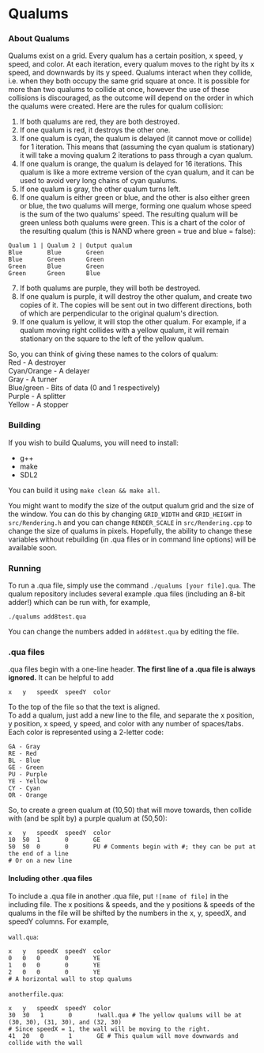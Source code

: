 # Qualums
### About Qualums
Qualums exist on a grid. Every qualum has a certain position, x speed, y speed, and color. At each iteration, every qualum moves to the right by its x speed, and downwards by its y speed. Qualums interact when they collide, i.e. when they both occupy the same grid square at once. It is possible for more than two qualums to collide at once, however the use of these collisions is discouraged, as the outcome will depend on the order in which the qualums were created. Here are the rules for qualum collision:
1. If both qualums are red, they are both destroyed.
2. If one qualum is red, it destroys the other one.
3. If one qualum is cyan, the qualum is delayed (it cannot move or collide) for 1 iteration. This means that (assuming the cyan qualum is stationary) it will take a moving qualum 2 iterations to pass through a cyan qualum.
4. If one qualum is orange, the qualum is delayed for 16 iterations. This qualum is like a more extreme version of the cyan qualum, and it can be used to avoid very long chains of cyan qualums.
5. If one qualum is gray, the other qualum turns left.
6. If one qualum is either green or blue, and the other is also either green or blue, the two qualums will merge, forming one qualum whose speed is the sum of the two qualums' speed. The resulting qualum will be green unless both qualums were green. This is a chart of the color of the resulting qualum (this is NAND where green = true and blue = false):   
```
Qualum 1 | Qualum 2 | Output qualum
Blue       Blue       Green
Blue       Green      Green
Green      Blue       Green
Green      Green      Blue
```
7. If both qualums are purple, they will both be destroyed.
8. If one qualum is purple, it will destroy the other qualum, and create two copies of it. The copies will be sent out in two different directions, both of which are perpendicular to the original qualum's direction.
9. If one qualum is yellow, it will stop the other qualum. For example, if a qualum moving right collides with a yellow qualum, it will remain stationary on the square to the left of the yellow qualum.

So, you can think of giving these names to the colors of qualum:  
Red - A destroyer  
Cyan/Orange - A delayer  
Gray - A turner  
Blue/green - Bits of data (0 and 1 respectively)  
Purple - A splitter  
Yellow - A stopper
### Building
If you wish to build Qualums, you will need to install:
- g++
- make
- SDL2  

You can build it using `make clean && make all`.

You might want to modify the size of the output qualum grid and the size of the window. You can do this by changing `GRID_WIDTH` and `GRID_HEIGHT` in `src/Rendering.h` and you can change `RENDER_SCALE` in `src/Rendering.cpp` to change the size of qualums in pixels. Hopefully, the ability to change these variables without rebuilding (in .qua files or in command line options) will be available soon.
### Running
To run a .qua file, simply use the command `./qualums [your file].qua`.
The qualum repository includes several example .qua files (including an 8-bit adder!) which can be run with, for example,
```
./qualums add8test.qua
```
You can change the numbers added in `add8test.qua` by editing the file.
### .qua files
.qua files begin with a one-line header. **The first line of a .qua file is always ignored.** It can be helpful to add
```
x   y   speedX  speedY  color
```
To the top of the file so that the text is aligned.   
To add a qualum, just add a new line to the file, and separate the x position, y position, x speed, y speed, and color with any number of spaces/tabs.  
Each color is represented using a 2-letter code:
```
GA - Gray
RE - Red
BL - Blue
GE - Green
PU - Purple
YE - Yellow
CY - Cyan
OR - Orange
```
So, to create a green qualum at (10,50) that will move towards, then collide with (and be split by) a purple qualum at (50,50):
```
x   y   speedX  speedY  color
10  50  1       0       GE
50  50  0       0       PU # Comments begin with #; they can be put at the end of a line
# Or on a new line
```
#### Including other .qua files
To include a .qua file in another .qua file, put `![name of file]` in the including file. The x positions & speeds, and the y positions & speeds of the qualums in the file will be shifted by the numbers in the x, y, speedX, and speedY columns. For example,

`wall.qua`:
```
x   y   speedX  speedY  color
0   0   0       0       YE
1   0   0       0       YE
2   0   0       0       YE
# A horizontal wall to stop qualums
```
`anotherfile.qua`:
```
x   y   speedX  speedY  color
30  30   1       0       !wall.qua # The yellow qualums will be at (30, 30), (31, 30), and (32, 30)
# Since speedX = 1, the wall will be moving to the right.
41  20   0       1       GE # This qualum will move downwards and collide with the wall
```

